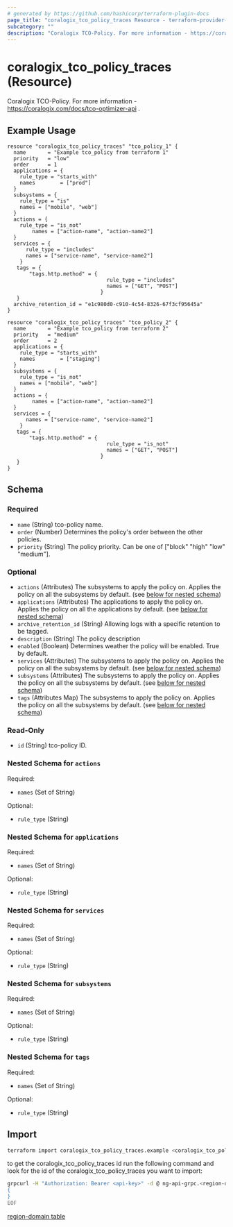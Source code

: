```yaml
---
# generated by https://github.com/hashicorp/terraform-plugin-docs
page_title: "coralogix_tco_policy_traces Resource - terraform-provider-coralogix"
subcategory: ""
description: "Coralogix TCO-Policy. For more information - https://coralogix.com/docs/tco-optimizer-api ."
---
```


# coralogix_tco_policy_traces (Resource)

Coralogix TCO-Policy. For more information - https://coralogix.com/docs/tco-optimizer-api .

## Example Usage

```hcl
resource "coralogix_tco_policy_traces" "tco_policy_1" {
  name       = "Example tco_policy from terraform 1"
  priority   = "low"
  order      = 1
  applications = {
    rule_type = "starts_with"
    names        = ["prod"]
  }
  subsystems = {
    rule_type = "is"
    names = ["mobile", "web"]
  }
  actions = {
    rule_type = "is_not"
        names = ["action-name", "action-name2"]
  }
  services = {
      rule_type = "includes"
      names = ["service-name", "service-name2"]
    }
   tags = {
       "tags.http.method" = {
                                rule_type = "includes"
                                names = ["GET", "POST"]
                              }
   }
  archive_retention_id = "e1c980d0-c910-4c54-8326-67f3cf95645a"
}

resource "coralogix_tco_policy_traces" "tco_policy_2" {
  name       = "Example tco_policy from terraform 2"
  priority   = "medium"
  order      = 2
  applications = {
    rule_type = "starts_with"
    names        = ["staging"]
  }
  subsystems = {
    rule_type = "is_not"
    names = ["mobile", "web"]
  }
  actions = {
        names = ["action-name", "action-name2"]
  }
  services = {
      names = ["service-name", "service-name2"]
    }
   tags = {
       "tags.http.method" = {
                                rule_type = "is_not"
                                names = ["GET", "POST"]
                              }
   }
}
```

<!-- schema generated by tfplugindocs -->
## Schema

### Required

- `name` (String) tco-policy name.
- `order` (Number) Determines the policy's order between the other policies.
- `priority` (String) The policy priority. Can be one of ["block" "high" "low" "medium"].

### Optional

- `actions` (Attributes) The subsystems to apply the policy on. Applies the policy on all the subsystems by default. (see [below for nested schema](#nestedatt--actions))
- `applications` (Attributes) The applications to apply the policy on. Applies the policy on all the applications by default. (see [below for nested schema](#nestedatt--applications))
- `archive_retention_id` (String) Allowing logs with a specific retention to be tagged.
- `description` (String) The policy description
- `enabled` (Boolean) Determines weather the policy will be enabled. True by default.
- `services` (Attributes) The subsystems to apply the policy on. Applies the policy on all the subsystems by default. (see [below for nested schema](#nestedatt--services))
- `subsystems` (Attributes) The subsystems to apply the policy on. Applies the policy on all the subsystems by default. (see [below for nested schema](#nestedatt--subsystems))
- `tags` (Attributes Map) The subsystems to apply the policy on. Applies the policy on all the subsystems by default. (see [below for nested schema](#nestedatt--tags))

### Read-Only

- `id` (String) tco-policy ID.

<a id="nestedatt--actions"></a>
### Nested Schema for `actions`

Required:

- `names` (Set of String)

Optional:

- `rule_type` (String)


<a id="nestedatt--applications"></a>
### Nested Schema for `applications`

Required:

- `names` (Set of String)

Optional:

- `rule_type` (String)


<a id="nestedatt--services"></a>
### Nested Schema for `services`

Required:

- `names` (Set of String)

Optional:

- `rule_type` (String)


<a id="nestedatt--subsystems"></a>
### Nested Schema for `subsystems`

Required:

- `names` (Set of String)

Optional:

- `rule_type` (String)


<a id="nestedatt--tags"></a>
### Nested Schema for `tags`

Required:

- `names` (Set of String)

Optional:

- `rule_type` (String)

## Import

```sh
terraform import coralogix_tco_policy_traces.example <coralogix_tco_policy_traces-id>
```

to get the coralogix_tco_policy_traces id run the following command and look for the id of the coralogix_tco_policy_traces you want to import:
```sh
grpcurl -H "Authorization: Bearer <api-key>" -d @ ng-api-grpc.<region-domain>:443 com.coralogix.quota.v1.PoliciesService/GetCompanyPolicies <<EOF
{
}
EOF
```

[region-domain table](../index.md#region-domain-table)

